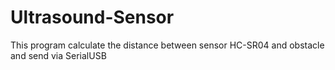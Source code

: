 # Ultrasound-Sensor
This program calculate the distance between sensor HC-SR04 and obstacle and send via SerialUSB
